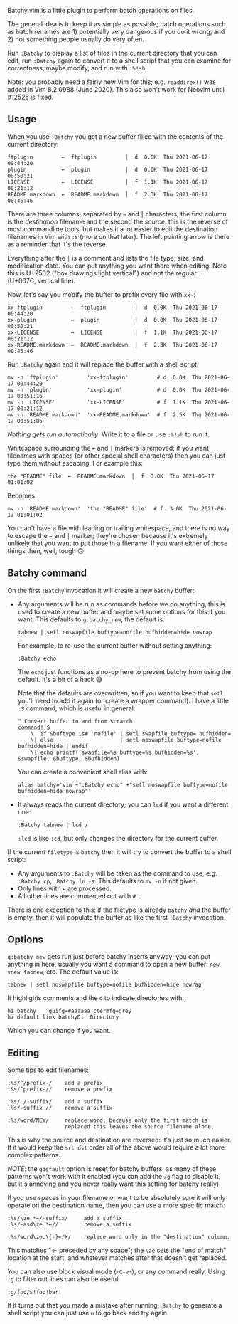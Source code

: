 Batchy.vim is a little plugin to perform batch operations on files.

The general idea is to keep it as simple as possible; batch operations such as
batch renames are 1) potentially very dangerous if you do it wrong, and 2) not
something people usually do very often.

Run `:Batchy` to display a list of files in the current directory that you can
edit, run `:Batchy` again to convert it to a shell script that you can examine
for correctness, maybe modify, and run with `:%!sh`.

Note: you probably need a fairly new Vim for this; e.g. `readdirex()` was added
in Vim 8.2.0988 (June 2020). This also won't work for Neovim until
[#12525](https://github.com/neovim/neovim/issues/12525) is fixed.


Usage
-----
When you use `:Batchy` you get a new buffer filled with the contents of the
current directory:

    ftplugin         ←  ftplugin         │  d  0.0K  Thu 2021-06-17 00:44:20
    plugin           ←  plugin           │  d  0.0K  Thu 2021-06-17 00:50:21
    LICENSE          ←  LICENSE          │  f  1.1K  Thu 2021-06-17 00:21:12
    README.markdown  ←  README.markdown  │  f  2.3K  Thu 2021-06-17 00:45:46

There are three columns, separated by `←` and `│` characters; the first column
is the *destination* filename and the second the *source*: this is the reverse
of most commandline tools, but makes it a lot easier to edit the destination
filenames in Vim with `:s` (more on that later). The left pointing arrow is
there as a reminder that it's the reverse.

Everything after the `│` is a comment and lists the file type, size, and
modification date. You can put anything you want there when editing. Note this
is U+2502 ("box drawings light vertical") and not the regular `|` (U+007C,
vertical line).

Now, let's say you modify the buffer to prefix every file with `xx-`:

    xx-ftplugin         ←  ftplugin         │  d  0.0K  Thu 2021-06-17 00:44:20
    xx-plugin           ←  plugin           │  d  0.0K  Thu 2021-06-17 00:50:21
    xx-LICENSE          ←  LICENSE          │  f  1.1K  Thu 2021-06-17 00:21:12
    xx-README.markdown  ←  README.markdown  │  f  2.3K  Thu 2021-06-17 00:45:46

Run `:Batchy` again and it will replace the buffer with a shell script:

    mv -n 'ftplugin'         'xx-ftplugin'         # d  0.0K  Thu 2021-06-17 00:44:20
    mv -n 'plugin'           'xx-plugin'           # d  0.0K  Thu 2021-06-17 00:51:16
    mv -n 'LICENSE'          'xx-LICENSE'          # f  1.1K  Thu 2021-06-17 00:21:12
    mv -n 'README.markdown'  'xx-README.markdown'  # f  2.5K  Thu 2021-06-17 00:51:06

*Nothing gets run automatically*. Write it to a file or use `:%!sh` to run it.

Whitespace surrounding the `←` and `│` markers is removed; if you want filenames
with spaces (or other special shell characters) then you can just type them
without escaping. For example this:

    the "README" file  ←  README.markdown  │  f  3.0K  Thu 2021-06-17 01:01:02

Becomes:

    mv -n 'README.markdown'  'the "README" file'  # f  3.0K  Thu 2021-06-17 01:01:02

You can't have a file with leading or trailing whitespace, and there is no way
to escape the `←` and `│` marker; they're chosen because it's extremely unlikely
that you want to put those in a filename. If you want either of those things
then, well, tough 🙃

Batchy command
---------------
On the first `:Batchy` invocation it will create a new `batchy` buffer:

- Any arguments will be run as commands before we do anything, this is used to
  create a new buffer and maybe set some options for this if you want. This
  defaults to `g:batchy_new`; the default is:

      tabnew | setl noswapfile buftype=nofile bufhidden=hide nowrap

  For example, to re-use the current buffer without setting anything:

      :Batchy echo

  The `echo` just functions as a no-op here to prevent batchy from using the
  default. It's a bit of a hack 😅

  Note that the defaults are overwritten, so if you want to keep that `setl`
  you'll need to add it again (or create a wrapper command). I have a little
  `:S` command, which is useful in general:

      " Convert buffer to and from scratch.
      command! S
          \  if &buftype is# 'nofile' | setl swapfile buftype= bufhidden=
          \| else                     | setl noswapfile buftype=nofile bufhidden=hide | endif
          \| echo printf('swapfile=%s buftype=%s bufhidden=%s', &swapfile, &buftype, &bufhidden)

  You can create a convenient shell alias with:

      alias batchy='vim +":Batchy echo" +"setl noswapfile buftype=nofile bufhidden=hide nowrap"'

- It always reads the current directory; you can `lcd` if you want a different
  one:

      :Batchy tabnew | lcd /

  `:lcd` is like `:cd`, but only changes the directory for the current buffer.

If the current `filetype` is `batchy` then it will try to convert the buffer to
a shell script:

- Any arguments to `:Batchy` will be taken as the command to use; e.g. `:Batchy
  cp`, `:Batchy ln -s`. This defaults to `mv -n` if not given.
- Only lines with `←` are processed.
- All other lines are commented out with `# `.

There is one exception to this: if the filetype is already `batchy` *and* the
buffer is empty, then it will populate the buffer as like the first `:Batchy`
invocation.

Options
-------
`g:batchy_new` gets run just before batchy inserts anyway; you can put anything
in here, usually you want a command to open a new buffer: `new`, `vnew`,
`tabnew`, etc. The default value is:

    tabnew | setl noswapfile buftype=nofile bufhidden=hide nowrap

It highlights comments and the `d` to indicate directories with:

    hi batchy    guifg=#aaaaaa ctermfg=grey
    hi default link batchyDir Directory

Which you can change if you want.


Editing
-------
Some tips to edit filenames:

    :%s/^/prefix-/    add a prefix
    :%s/^prefix-//    remove a prefix

    :%s/ /-suffix/    add a suffix
    :%s/-suffix //    remove a suffix

    :%s/word/NEW/     replace word; because only the first match is
                      replaced this leaves the source filename alone.

This is why the source and destination are reversed: it's just so much easier.
If it would keep the `src dst` order all of the above would require a lot more
complex patterns.

*NOTE*: the `gdefault` option is reset for batchy buffers, as many of these
patterns won't work with it enabled (you can add the `/g` flag to disable it,
but it's annoying and you never really want this setting for batchy really).

If you use spaces in your filename or want to be absolutely sure it will only
operate on the destination name, then you can use a more specific match:

    :%s/\ze *←/-suffix/     add a suffix
    :%s/-asd\ze *←//        remove a suffix

    :%s/word\ze.\{-}←/X/    replace word only in the "destination" column.

This matches "← preceded by any space"; the `\ze` sets the "end of match"
location at the start, and whatever matches after that doesn't get replaced.

You can also use block visual mode (`<C-v>`), or any command really. Using `:g`
to filter out lines can also be useful:

    :g/foo/s!foo!bar!

If it turns out that you made a mistake after running `:Batchy` to generate a
shell script you can just use `u` to go back and try again.

